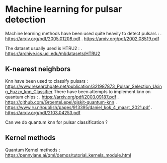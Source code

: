 # Machine learning for pulsar detection

Machine learning methods have been used quite heavily to detect pulsars : 
. https://arxiv.org/pdf/2005.01208.pdf
. https://arxiv.org/pdf/2002.08519.pdf

The dataset usually used is HTRU2 : 
. https://archive.ics.uci.edu/ml/datasets/HTRU2 

## K-nearest neighbors
Knn have been used to classify pulsars : https://www.researchgate.net/publication/321987873_Pulsar_Selection_Using_Fuzzy_knn_Classifier 
There have been attempts to implement knn on quantum chips : 
. https://arxiv.org/pdf/2003.09187.pdf 
. https://github.com/GroenteLepel/qiskit-quantum-knn 
. https://www.ru.nl/publish/pages/913395/daniel_kok_4_maart_2021.pdf 
. https://arxiv.org/pdf/2103.04253.pdf

Can we do quantum knn for pulsar classification ?


## Kernel methods
Quantum Kernel methods : https://pennylane.ai/qml/demos/tutorial_kernels_module.html 
